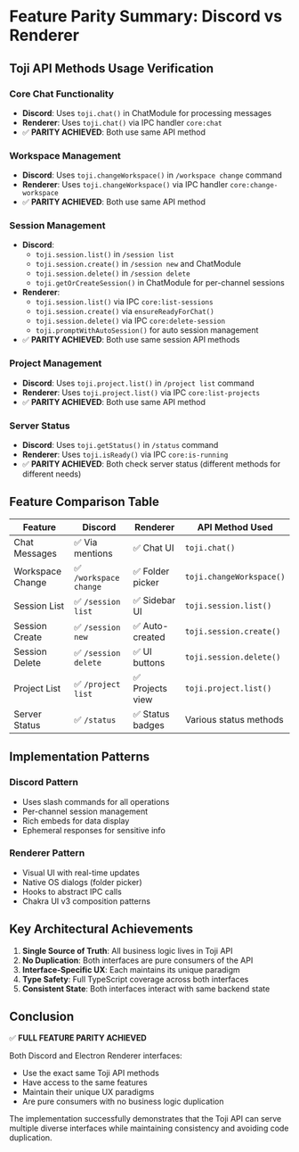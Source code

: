 # Feature Parity Summary: Discord vs Renderer

## Toji API Methods Usage Verification

### Core Chat Functionality
- **Discord**: Uses `toji.chat()` in ChatModule for processing messages
- **Renderer**: Uses `toji.chat()` via IPC handler `core:chat`
- ✅ **PARITY ACHIEVED**: Both use same API method

### Workspace Management
- **Discord**: Uses `toji.changeWorkspace()` in `/workspace change` command
- **Renderer**: Uses `toji.changeWorkspace()` via IPC handler `core:change-workspace`
- ✅ **PARITY ACHIEVED**: Both use same API method

### Session Management
- **Discord**:
  - `toji.session.list()` in `/session list`
  - `toji.session.create()` in `/session new` and ChatModule
  - `toji.session.delete()` in `/session delete`
  - `toji.getOrCreateSession()` in ChatModule for per-channel sessions
- **Renderer**:
  - `toji.session.list()` via IPC `core:list-sessions`
  - `toji.session.create()` via `ensureReadyForChat()`
  - `toji.session.delete()` via IPC `core:delete-session`
  - `toji.promptWithAutoSession()` for auto session management
- ✅ **PARITY ACHIEVED**: Both use same session API methods

### Project Management
- **Discord**: Uses `toji.project.list()` in `/project list` command
- **Renderer**: Uses `toji.project.list()` via IPC `core:list-projects`
- ✅ **PARITY ACHIEVED**: Both use same API method

### Server Status
- **Discord**: Uses `toji.getStatus()` in `/status` command
- **Renderer**: Uses `toji.isReady()` via IPC `core:is-running`
- ✅ **PARITY ACHIEVED**: Both check server status (different methods for different needs)

## Feature Comparison Table

| Feature | Discord | Renderer | API Method Used |
|---------|---------|----------|-----------------|
| Chat Messages | ✅ Via mentions | ✅ Chat UI | `toji.chat()` |
| Workspace Change | ✅ `/workspace change` | ✅ Folder picker | `toji.changeWorkspace()` |
| Session List | ✅ `/session list` | ✅ Sidebar UI | `toji.session.list()` |
| Session Create | ✅ `/session new` | ✅ Auto-created | `toji.session.create()` |
| Session Delete | ✅ `/session delete` | ✅ UI buttons | `toji.session.delete()` |
| Project List | ✅ `/project list` | ✅ Projects view | `toji.project.list()` |
| Server Status | ✅ `/status` | ✅ Status badges | Various status methods |

## Implementation Patterns

### Discord Pattern
- Uses slash commands for all operations
- Per-channel session management
- Rich embeds for data display
- Ephemeral responses for sensitive info

### Renderer Pattern
- Visual UI with real-time updates
- Native OS dialogs (folder picker)
- Hooks to abstract IPC calls
- Chakra UI v3 composition patterns

## Key Architectural Achievements

1. **Single Source of Truth**: All business logic lives in Toji API
2. **No Duplication**: Both interfaces are pure consumers of the API
3. **Interface-Specific UX**: Each maintains its unique paradigm
4. **Type Safety**: Full TypeScript coverage across both interfaces
5. **Consistent State**: Both interfaces interact with same backend state

## Conclusion

✅ **FULL FEATURE PARITY ACHIEVED**

Both Discord and Electron Renderer interfaces:
- Use the exact same Toji API methods
- Have access to the same features
- Maintain their unique UX paradigms
- Are pure consumers with no business logic duplication

The implementation successfully demonstrates that the Toji API can serve multiple diverse interfaces while maintaining consistency and avoiding code duplication.